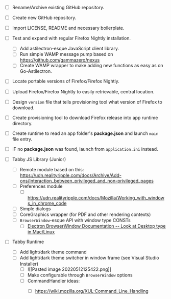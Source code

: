 - [ ] Rename/Archive existing GitHub repository.
- [ ] Create new GitHub repository.
- [ ] Import LICENSE, README and necessary boilerplate.
- [ ] Test and expand with regular Firefox Nightly installation.
	- [ ] Add astilectron-esque JavaScript client library.
	- [ ] Run simple WAMP message pump based on https://github.com/gammazero/nexus
	- [ ] Create WAMP wrapper to make adding new functions as easy as on Go-Astilectron.
- [ ] Locate portable versions of Firefox/Firefox Nightly.
- [ ] Upload Firefox/Firefox Nightly to easily retrievable, central location.
- [ ] Design `version` file that tells provisioning tool what version of Firefox to download.
- [ ] Create provisioning tool to download Firefox release into app runtime directory.
- [ ] Create runtime to read an app folder's __package.json__ and launch `main` file entry.
- [ ] IF no __package.json__ was found, launch from `application.ini` instead.

- [ ] Tabby JS Library (Junior)
	- [ ] Remote module based on this: https://udn.realityripple.com/docs/Archive/Add-ons/Interaction_between_privileged_and_non-privileged_pages 
	- [ ] Preferences module
		- [ ] https://udn.realityripple.com/docs/Mozilla/Working_with_windows_in_chrome_code
	- [ ] Simple dialogs
	- [ ] CoreGraphics wrapper (for PDF and other rendering contexts)
	- [ ] `BrowserWindow`-esque API with window type CONSTs
		- [ ] [Electron BrowserWindow Documentation -- Look at Desktop type in Mac/Linux](https://www.electronjs.org/docs/latest/api/browser-window#new-browserwindowoptions)

- [ ] Tabby Runtime
	- [ ] Add light/dark theme command
	- [ ] Add light/dark theme switcher in window frame (see Visual Studio Installer)
		- [ ] ![[Pasted image 20220512125422.png]]
		- [ ] Make configurable through `BrowserWindow` options
		- [ ] CommandHandler ideas:
			- [ ] https://wiki.mozilla.org/XUL:Command_Line_Handling
		